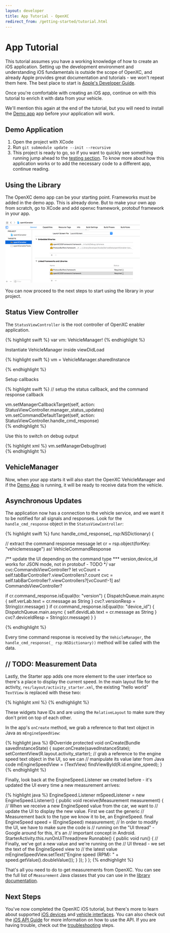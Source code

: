 ```yaml
---
layout: developer
title: App Tutorial - OpenXC
redirect_from: /getting-started/tutorial.html
---
```


<div class="page-header">
    <h1>App Tutorial</h1>
</div>

This tutorial assumes you have a working knowledge of how to create an iOS
application. Setting up the development environment and understanding iOS
fundamentals is outside the scope of OpenXC, and already Apple provides great
documentation and tutorials - we won't repeat them here. The best place to start
is [Apple's Developer Guide](https://developer.apple.com/develop/).

Once you're comfortable with creating an iOS app, continue on with this
tutorial to enrich it with data from your vehicle. 

<div class="alert alert-danger"> We'll mention this again at the end of the
tutorial, but you will need to install the
<a href="/iOS/getting-started.html#demoapp">Demo app</a> app
before your application will work.</div>

<div class="page-header">
<h2>Demo Application</h2>
</div>

1. Open the project with XCode
2. Run <code>git submodule update --init --recursive</code>
1. This project is ready to go, so if you want to quickly see something running
   jump ahead to the [testing section](#testing). To know more about how this
   application works or to add the necessary code to a different app, continue 
   reading.

<div class="page-header">
<h2>Using the Library</h2>
</div>

The OpenXC demo app can be your starting point. Frameworks must be added in the demo app. 
This is already done. 
But to make your own app from scratch, go to XCode and add openxc framework, protobuf framework in your app. 

<img title="OpenXC Enabler App" alt="xcode-linkedFramework" src="/images/test-screenshots/xcode-linkedFramework.png"/>


You can now proceed to the next steps to start using the library in your 
project.

<div class="page-header">
<h2>Status View Controller</h2>
</div>

The `StatusViewController` is the root controller of OpenXC enabler application.


{% highlight swift %}
var vm: VehicleManager!
{% endhighlight %}

Instantiate VehicleManager inside viewDidLoad

{% highlight swift %}
vm = VehicleManager.sharedInstance
		
{% endhighlight %}

Setup callbacks

{% highlight swift %}
// setup the status callback, and the command response callback

vm.setManagerCallbackTarget(self, action: StatusViewController.manager_status_updates)
vm.setCommandDefaultTarget(self, action: StatusViewController.handle_cmd_response)		
{% endhighlight %}

Use this to switch on debug output

{% highlight xml %}
vm.setManagerDebug(true)	
{% endhighlight %}

<div class="page-header">
<h2>VehicleManager</h2>
</div>


Now, when your app starts it will also start the OpenXC VehicleManager and if
the [Demo App][demoapp] is running, it will be ready to receive data from the
vehicle.

<div class="page-header">
<h2>Asynchronous Updates</h2>
</div>

The application now has a connection to the vehicle service, and we want it to be
notified for all signals and responses. Look for the
`handle_cmd_response` object in the `StatusViewController`:

{% highlight swift %}
func handle_cmd_response(_ rsp:NSDictionary) {
         
// extract the command response message
let cr = rsp.object(forKey: "vehiclemessage") as! VehicleCommandResponse
         
/** update the UI depending on the command type
*** version,device_id works for JSON mode, not in protobuf - TODO 
*/
var cvc:CommandsViewController?
let vcCount = self.tabBarController?.viewControllers?.count
cvc = self.tabBarController?.viewControllers?[vcCount!-1] as! CommandsViewController?

if cr.command_response.isEqual(to: "version") {
	DispatchQueue.main.async {
		self.verLab.text = cr.message as String
		}
		cvc?.versionResp = String(cr.message)
	}
	if cr.command_response.isEqual(to: "device_id") {
		DispatchQueue.main.async {
			self.devidLab.text = cr.message as String
		}
		cvc?.deviceIdResp = String(cr.message)
	}
}

{% endhighlight %}

Every time command response is received by the `VehicleManager`, the `handle_cmd_response(_ rsp:NSDictionary))`
method will be called with the data.



<div class="page-header">
<h2> // TODO: Measurement Data</h2>
</div>

Lastly, the Starter app adds one more element to the user interface so there's a
place to display the current speed. In the main layout file for the activity,
`res/layout/activity_starter.xml`, the existing "hello world" `TextView` is
replaced with these two:

{% highlight xml %}
<TextView
    android:id="@+id/textView1"
    android:layout_width="wrap_content"
    android:layout_height="wrap_content"
    android:text="@string/hello_world" />
<TextView
    android:layout_width="wrap_content"
    android:layout_height="wrap_content"
    android:layout_below="@+id/textView1"
    android:id="@+id/engine_speed" />
{% endhighlight %}

These widgets have IDs and are using the `RelativeLayout` to make sure they
don't print on top of each other.

In the app's `onCreate` method, we grab a reference to that text object in Java
as `mEngineSpeedView`:

{% highlight java %}
@Override
protected void onCreate(Bundle savedInstanceState) {
    super.onCreate(savedInstanceState);
    setContentView(R.layout.activity_starter);
    // grab a reference to the engine speed text object in the UI, so we can
    // manipulate its value later from Java code
    mEngineSpeedView = (TextView) findViewById(R.id.engine_speed);
}
{% endhighlight %}

Finally, look back at the EngineSpeed.Listener we created before - it's
updated the UI every time a new measurement arrives:

{% highlight java %}
EngineSpeed.Listener mSpeedListener = new EngineSpeed.Listener() {
    public void receive(Measurement measurement) {
        // When we receive a new EngineSpeed value from the car, we want to
        // update the UI to display the new value. First we cast the generic
        // Measurement back to the type we know it to be, an EngineSpeed.
        final EngineSpeed speed = (EngineSpeed) measurement;
        // In order to modify the UI, we have to make sure the code is
        // running on the "UI thread" - Google around for this, it's an
        // important concept in Android.
        StarterActivity.this.runOnUiThread(new Runnable() {
            public void run() {
                // Finally, we've got a new value and we're running on the
                // UI thread - we set the text of the EngineSpeed view to
                // the latest value
                mEngineSpeedView.setText("Engine speed (RPM): "
                        + speed.getValue().doubleValue());
            }
        });
    }
};
{% endhighlight %}

That's all you need to do to get measurements from OpenXC. You can see the full
list of `Measurement` Java classes that you can use in the
[library documentation][].


<div class="page-header">
<h2>Next Steps</h2>
</div>

You've now completed the OpenXC iOS tutorial, but there's more to learn
about supported [iOS devices][iOS devices] and [vehicle interfaces][]. You can
also check out the [iOS API Guide][iOS API Guide] for more information on
how to use the API. If you are having trouble, check out the
[troubleshooting](/iOS/troubleshooting.html) steps.

[vehicle interfaces]: /vehicle-interface/hardware.html
[iOS devices]: /iOS/hardware.html
[library project]: /android/library-installation.html
[demoapp]:https://github.com/openxc/openxc-ios-app-demo
[driving trace]: https://s3.amazonaws.com/openxcplatform.com/driving.json
[library documentation]: http://android.openxcplatform.com/reference/com/openxc/measurements/package-summary.html
[iOS API Guide]: /iOS/api-guide.html

